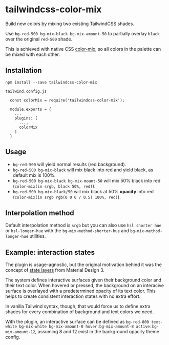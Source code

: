 # tailwindcss-color-mix

Build new colors by mixing two existing TailwindCSS shades.

Use `bg-red-500 bg-mix-black bg-mix-amount-50` to partially overlay `black` over the original `red-500` shade.

This is achieved with native CSS [color-mix](https://developer.mozilla.org/en-US/docs/Web/CSS/color_value/color-mix), so all colors in the palette can be mixed with each other.

## Installation

`npm install --save tailwindcss-color-mix`

`tailwind.config.js`
```
  const colorMix = require('tailwindcss-color-mix');

  module.exports = {
    ...
    plugins: [
      ...,
      colorMix
    ]
  }

```

## Usage

- `bg-red-500` will yield normal results (red background).
- `bg-red-500 bg-mix-black` will mix black into red and yield black, as default mix is 100%.
- `bg-red-500 bg-mix-black bg-mix-mount-50` will mix 50% black into red (`color-mix(in srgb, black 50%, red)`).
- `bg-red-500 bg-mix-black/50` will mix black at 50% **opacity** into red (`color-mix(in srgb rgb(0 0 0 / 0.5) 100%, red)`).

<!-- TODO explain with examples -->

## Interpolation method

Default interpolation method is `srgb` but you can also use `hsl shorter hue` or `hsl-longer-hue` with the `bg-mix-method-shorter-hue` and `bg-mix-method-longer-hue` utilities.

## Example: interaction states

The plugin is usage-agnostic, but the original motivation behind it was the concept of [state layers](https://m3.material.io/foundations/interaction/states/state-layers) from Material Design 3.

The system defines interactive surfaces given their background color and their text color. When hovered or pressed, the background on an interacive surface is overlayed with a predetermined opacity of its text color. This helps to create consistent interaction states with no extra effort.

In vanilla Tailwind syntax, though, that would force us to define extra shades for every combination of background and text colors we need.

With the plugin, an interactive surface can be defined as `bg-red-800 text-white bg-mix-white bg-mix-amount-0 hover:bg-mix-amount-8 active:bg-mix-amount-12`, assuming 8 and 12 exist in the background opacity theme config.

